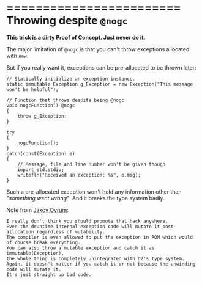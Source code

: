 ========================
Throwing despite `@nogc`
========================

 **This trick is a dirty Proof of Concept. Just never do it.**

The major limitation of `@nogc` is that you can't throw exceptions allocated with `new`.

But if you really want it, exceptions can be pre-allocated to be thrown later:

```
// Statically initialize an exception instance.
static immutable Exception g_Exception = new Exception("This message won't be helpful");

// Function that throws despite being @nogc
void nogcFunction() @nogc
{
    throw g_Exception;
}

try
{
    nogcFunction();
}
catch(const(Exception) e)
{
    // Message, file and line number won't be given though
    import std.stdio;    
    writefln("Received an exception: %s", e.msg);
}
```

Such a pre-allocated exception won't hold any information other than _"something went wrong"_. And it breaks the type system badly.

Note from [Jakov Ovrum](https://github.com/JakobOvrum):

```
I really don't think you should promote that hack anywhere.
Even the druntime internal exception code will mutate it post-allocation regardless of mutability.
The compiler is even allowed to put the exception in ROM which would of course break everything.
You can also throw a mutable exception and catch it as immutable(Exception), 
the whole thing is completely unintegrated with D2's type system.
Again, it doesn't matter if you catch it or not because the unwinding code will mutate it.
It's just straight up bad code.
```
